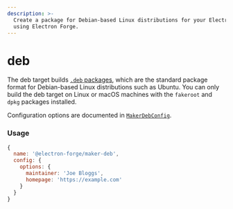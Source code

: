 ```yaml
---
description: >-
  Create a package for Debian-based Linux distributions for your Electron app,
  using Electron Forge.
---
```


# deb

The deb target builds [`.deb` packages](https://en.wikipedia.org/wiki/Deb_%28file_format%29), which are the standard package format for Debian-based Linux distributions such as Ubuntu.  You can only build the deb target on Linux or macOS machines with the `fakeroot` and `dpkg` packages installed.

Configuration options are documented in [`MakerDebConfig`](https://js.electronforge.io/interfaces/_electron_forge_maker_deb.MakerDebConfig.html).

### Usage

```jsx
{
  name: '@electron-forge/maker-deb',
  config: {
    options: {
      maintainer: 'Joe Bloggs',
      homepage: 'https://example.com'
    }
  }
}
```

